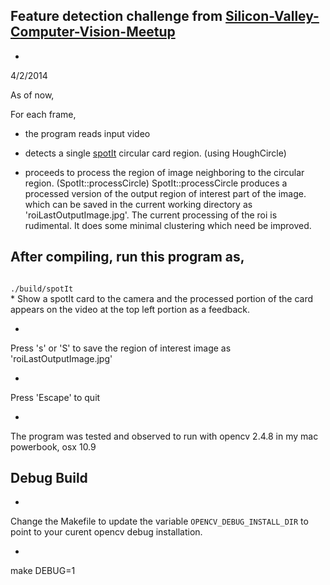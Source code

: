 

## Feature detection challenge from [Silicon-Valley-Computer-Vision-Meetup](http://www.meetup.com/Silicon-Valley-Computer-Visionr)


*
4/2/2014

As of now,

For each frame,

- the program reads input video


- detects a single [spotIt](http://www.blueorangegames.com/index.php/games/spotit) circular card region. (using HoughCircle)

- proceeds to process the region of image neighboring to the circular region. (SpotIt::processCircle) SpotIt::processCircle produces a processed version of the output region of interest part of the image.
which can be saved in the current working directory as 'roiLastOutputImage.jpg'. The current processing of the roi is rudimental. It
does some minimal clustering which need be improved.


## After compiling, run this program as,
<code>
./build/spotIt
</code>
*
Show a spotIt card to the camera and the processed portion of the card appears on the video at the top left portion as a feedback.

*
Press 's' or 'S' to save the region of interest image as 'roiLastOutputImage.jpg'

*
Press 'Escape' to quit

*
The program was tested and observed to run with opencv 2.4.8 in my mac powerbook, osx 10.9

## Debug Build

*
Change the Makefile to update the variable <code>OPENCV_DEBUG_INSTALL_DIR</code> to point to your curent opencv debug installation.

*
make DEBUG=1


